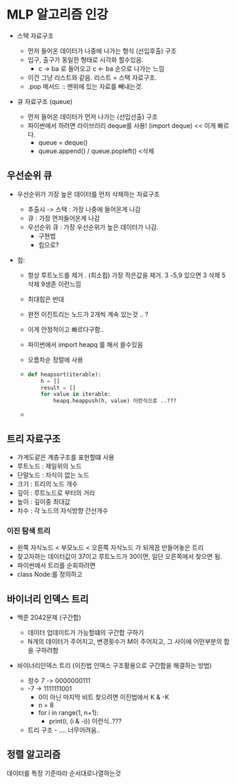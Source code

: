 # MLP 알고리즘 인강

- 스택 자료구조
  - 먼저 들어온 데이터가 나중에 나가는 형식 (선입후출) 구조
  - 입구, 출구가 동일한 형태로 시각화 할수있음.
    - c -> ba 로 들어오고 c <- ba 순으로 나가는 느낌
  - 이건 그냥 리스트와 같음. 리스트 = 스택 자료구조.
  - .pop 메서드 :: 맨위에 있는 자료를 빼내는것. 

- 큐 자료구조 (queue)
  - 먼저 들어온 데이터가 먼저 나가는 (선입선출) 구조
  - 파이썬에서 하려면 라이브러리 deque를 사용!  (import deque) << 이게 빠르다.
    - queue = deque()
    - queue.append() / queue.popleft() <삭제



## 우선순위 큐

- 우선순위가 가장 높은 데이터를 먼저 삭제하는 자료구조
  - 추출시 -> 스택 : 가장 나중에 들어온게 나감
  - 큐 : 가장 먼저들어온게 나감
  - 우선순위 큐 : 가장 우선순위가 높은 데이터가 나감.
    - 구현법
    - 힙으로?

- 힙:

  - 항상 루트노드를 제거 . (최소힙) 가장 작은값을 제거. 3 -5,9 있으면 3 삭제 5 삭제 9생존 이런느낌

  - 최대힙은 반대

  - 완전 이진트리는 노드가 2개씩 계속 있는것 .. ? 

  - 이게 안정적이고 빠르다구함..

  - 파이썬에서 import heapq 를 해서 쓸수있음

  - 오름차순 정렬에 사용

  - ```python
    def heapsort(iterable):
        h = []
        result = []
        for value in iterable:
            heapq.heappush(h, value) 이런식으로 ..???
    ```

  - 



## 트리 자료구조

- 가계도같은 계층구조를 표현할떄 사용
- 루트노드 : 제일위의 노드
- 단말노드 : 자식이 없는 노드
- 크기 : 트리의 노드 개수
- 깊이 : 루트노드로 부터의 거리
- 높이 : 깊이중 최대값
- 차수 : 각 노드의 자식방향 간선개수 



### 이진 탐색 트리

- 왼쪽 자식노드 < 부모노드 < 오른쪽 자식노드 가 되게끔 만들어놓은 트리
- 찾고자하는 데이터값이 37이고 루트노드가 30이면, 일단 오른쪽에서 찾으면 됨.
- 파이썬에서 트리를 순회하려면
- class Node:를 정의하고





## 바이너리 인덱스 트리

- 백준 2042문제 (구간합)
  - 데이터 업데이트가 가능할떄의 구간합 구하기
  - N개의 데이터가 주어지고, 변경횟수가 M이 주어지고, 그 사이에 어떤부분의 합을 구하려함



- 바이너리인덱스 트리 (이진법 인덱스 구조활용으로 구간합을 해결하는 방법)
  - 정수 7 -> 0000000111
  - -7 -> 1111111001
    - 0이 아닌 마지막 비트 찾으려면  이진법에서 K & -K
    - n = 8
    - for i in range(1, n+1):
      - print(i, (i & -i)) 이런식..???
  - 트리 구조 - .... 너무어려움..





## 정렬 알고리즘

데이터를 특정 기준따라 순서대로나열하는것

